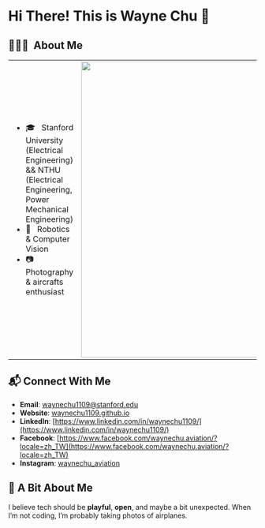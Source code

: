 # Hi There! This is Wayne Chu 👋
## 👨🏻‍💻 &nbsp;About Me
<table>
<tr>
<td>

- 🎓 &nbsp; Stanford University (Electrical Engineering) && NTHU (Electrical Engineering, Power Mechanical Engineering)
- 🤖 &nbsp; Robotics & Computer Vision
- 📷 &nbsp; Photography & aircrafts enthusiast 

</td>
<td>

<a href="https://github.com/waynechu1109/">
  <img width="600" src="https://github-readme-stats.vercel.app/api/top-langs/?username=waynechu1109&theme=buefy&layout=compact"/>
</a>

</td>
</tr>
</table>

## 📬 Connect With Me
- **Email**: waynechu1109@stanford.edu  
- **Website**: [waynechu1109.github.io](https://waynechu1109.github.io)  
- **LinkedIn**: [https://www.linkedin.com/in/waynechu1109/](https://www.linkedin.com/in/waynechu1109/)
- **Facebook**: [https://www.facebook.com/waynechu.aviation/?locale=zh_TW](https://www.facebook.com/waynechu.aviation/?locale=zh_TW)
- **Instagram**: [waynechu_aviation](https://www.instagram.com/waynechu_aviation/)

## 🧠 A Bit About Me  
I believe tech should be **playful**, **open**, and maybe a bit unexpected. When I’m not coding, I’m probably taking photos of airplanes. 
